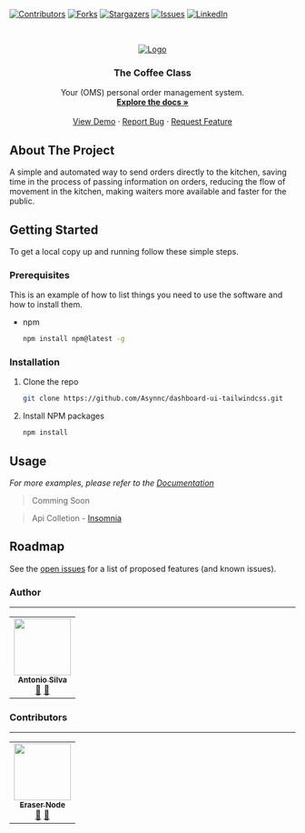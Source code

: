 
<!-- PROJECT SHIELDS -->
<!--
*** I'm using markdown "reference style" links for readability.
*** Reference links are enclosed in brackets [ ] instead of parentheses ( ).
*** See the bottom of this document for the declaration of the reference variables
*** for contributors-url, forks-url, etc. This is an optional, concise syntax you may use.
*** https://www.markdownguide.org/basic-syntax/#reference-style-links
-->
[![Contributors][contributors-shield]][contributors-url]
[![Forks][forks-shield]][forks-url]
[![Stargazers][stars-shield]][stars-url]
[![Issues][issues-shield]][issues-url]
[![LinkedIn][linkedin-shield]][linkedin-url]

<!-- PROJECT LOGO -->
<br />
<p align="center">
  <a href="https://github.com/Asynnc/dashboard-ui-tailwindcss">
    <img src="https://i.imgur.com/9VIqQTV.png" alt="Logo">
  </a>

  <h3 align="center">The Coffee Class</h3>

  <p align="center">
    Your (OMS) personal order management system.
    <br />
    <a href="https://tonybsilvadev.gitbook.io/the-coffee-class/"><strong>Explore the docs »</strong></a>
    <br />
    <br />
    <a href="https://the-coffee-class.vercel.app/">View Demo</a>
    ·
    <a href="https://github.com/Asynnc/dashboard-ui-tailwindcss/issues">Report Bug</a>
    ·
    <a href="https://github.com/Asynnc/dashboard-ui-tailwindcss/issues">Request Feature</a>
  </p>
</p>

<!-- ABOUT THE PROJECT -->
## About The Project

A simple and automated way to send orders directly to the kitchen, saving time in the process of passing information on orders, reducing the flow of movement in the kitchen, making waiters more available and faster for the public.

<!-- GETTING STARTED -->
## Getting Started

To get a local copy up and running follow these simple steps.

### Prerequisites

This is an example of how to list things you need to use the software and how to install them.

* npm

  ```sh
  npm install npm@latest -g
  ```

### Installation

1. Clone the repo

   ```sh
   git clone https://github.com/Asynnc/dashboard-ui-tailwindcss.git
   ```

2. Install NPM packages

   ```sh
   npm install
   ```

<!-- USAGE EXAMPLES -->
## Usage
<!--

Use this space to show useful examples of how a project can be used. Additional screenshots, code examples and demos work well in this space. You may also link to more resources.

-->
_For more examples, please refer to the [Documentation](https://example.com)_
> Comming Soon

> Api Colletion - [Insomnia](https://we.tl/t-pB9wICM014)

<!-- ROADMAP -->
## Roadmap

See the [open issues](https://github.com/Asynnc/dashboard-ui-tailwindcss/issues) for a list of proposed features (and known issues).

<!-- CONTACT -->
### Author

---
 <table>
  <tr>
    <td align="center"><a href="https://github.com/Tonybsilva-dev"><img src="https://avatars.githubusercontent.com/u/54373473?v=4" width="100px;" alt=""/><br /><sub><b>Antonio Silva</b></sub></a><br /><a href="https://github.com/Asynnc/dashboard-ui-tailwindcss/commits?author=Tonybsilva-dev" title="Documentation">📖</a> <a href="https://github.com/Asynnc/dashboard-ui-tailwindcss/pulls?q=is%3Apr+reviewed-by%3ATonybsilva-dev" title="Reviewed Pull Requests">👀</a></td>
 </tr>
</table>

### Contributors

---

<table>
  <tr>
    <td align="center"><a href="https://github.com/EraserNode"><img src="https://avatars.githubusercontent.com/u/98472624?v=4" width="100px;" alt=""/><br /><sub><b>Eraser Node</b></sub></a><br /><a href="https://github.com/Asynnc/dashboard-ui-tailwindcss/commits?author=EraserNode" title="Documentation">📖</a> <a href="https://github.com/Asynnc/dashboard-ui-tailwindcss/pulls?q=is%3Apr+reviewed-by%3AEraserNode" title="Reviewed Pull Requests">👀</a></td>

  </tr>
</table>

<!-- MARKDOWN LINKS & IMAGES -->
<!-- https://www.markdownguide.org/basic-syntax/#reference-style-links -->
[contributors-shield]: https://img.shields.io/github/contributors/Asynnc/dashboard-ui-tailwindcss.svg?style=for-the-badge
[contributors-url]: https://github.com/Asynnc/dashboard-ui-tailwindcss/graphs/contributors
[forks-shield]: https://img.shields.io/github/forks/Asynnc/dashboard-ui-tailwindcss.svg?style=for-the-badge
[forks-url]: https://github.com/Asynnc/dashboard-ui-tailwindcss/network/members
[stars-shield]: https://img.shields.io/github/stars/Asynnc/dashboard-ui-tailwindcss.svg?style=for-the-badge
[stars-url]: https://github.com/Asynnc/dashboard-ui-tailwindcss/stargazers
[issues-shield]: https://img.shields.io/github/issues/Asynnc/dashboard-ui-tailwindcss.svg?style=for-the-badge
[issues-url]: https://github.com/Asynnc/dashboard-ui-tailwindcss/issues
[linkedin-shield]: https://img.shields.io/badge/-LinkedIn-black.svg?style=for-the-badge&logo=linkedin&colorB=555
[linkedin-url]: https://linkedin.com/in/tony-silva/
